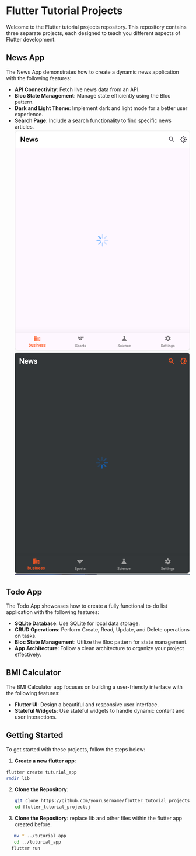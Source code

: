 # Flutter Tutorial Projects

Welcome to the Flutter tutorial projects repository. This repository contains three separate projects, each designed to teach you different aspects of Flutter development.

## News App

The News App demonstrates how to create a dynamic news application with the following features:
- **API Connectivity**: Fetch live news data from an API.
- **Bloc State Management**: Manage state efficiently using the Bloc pattern.
- **Dark and Light Theme**: Implement dark and light mode for a better user experience.
- **Search Page**: Include a search functionality to find specific news articles.
![loading progress](https://github.com/Mohammed-ElZiny/News_Bmi_Todos_flutter/blob/main/news_loading_light.png)
![dark theme](https://github.com/Mohammed-ElZiny/News_Bmi_Todos_flutter/blob/main/news_loading_dark.png)
## Todo App

The Todo App showcases how to create a fully functional to-do list application with the following features:
- **SQLite Database**: Use SQLite for local data storage.
- **CRUD Operations**: Perform Create, Read, Update, and Delete operations on tasks.
- **Bloc State Management**: Utilize the Bloc pattern for state management.
- **App Architecture**: Follow a clean architecture to organize your project effectively.

## BMI Calculator

The BMI Calculator app focuses on building a user-friendly interface with the following features:
- **Flutter UI**: Design a beautiful and responsive user interface.
- **Stateful Widgets**: Use stateful widgets to handle dynamic content and user interactions.

## Getting Started

To get started with these projects, follow the steps below:
1. **Create a new flutter app**:
  ```sh
  flutter create tuturial_app
  rmdir lib
```
2. **Clone the Repository**:
   ```sh
   git clone https://github.com/yourusername/flutter_tutorial_projects.git
   cd flutter_tutorial_projectsj
   ```
3. **Clone the Repository**:
replace lib and other files within the flutter app created before.
```sh
   mv * ../tuturial_app
   cd ../tuturial_app
  flutter run
```

